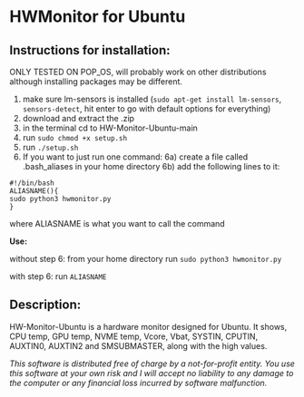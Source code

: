 # HWMonitor for Ubuntu


## Instructions for installation: ##

ONLY TESTED ON POP_OS, will probably work on other distributions although installing packages may be different.
1) make sure lm-sensors is installed (`sudo apt-get install lm-sensors`, `sensors-detect`, hit enter to go with default options for everything)
2) download and extract the .zip
3) in the terminal cd to HW-Monitor-Ubuntu-main
4) run `sudo chmod +x setup.sh`
5) run `./setup.sh`
6) If you want to just run one command: 
6a) create a file called .bash_aliases in your home directory
6b) add the following lines to it:
```
#!/bin/bash
ALIASNAME(){
sudo python3 hwmonitor.py
}
```
where ALIASNAME is what you want to call the command

**Use:**

without step 6: from your home directory run `sudo python3 hwmonitor.py`

with step 6: run `ALIASNAME`

## Description: ##
HW-Monitor-Ubuntu is a hardware monitor designed for Ubuntu.  It shows, CPU temp, GPU temp, NVME temp, Vcore, Vbat, SYSTIN, CPUTIN, AUXTIN0, AUXTIN2 and SMSUBMASTER, along with the high values.

*This software is distributed free of charge by a not-for-profit entity. You use this software at your own risk and I will accept no liability to any damage to the computer or any financial loss incurred by software malfunction.*


